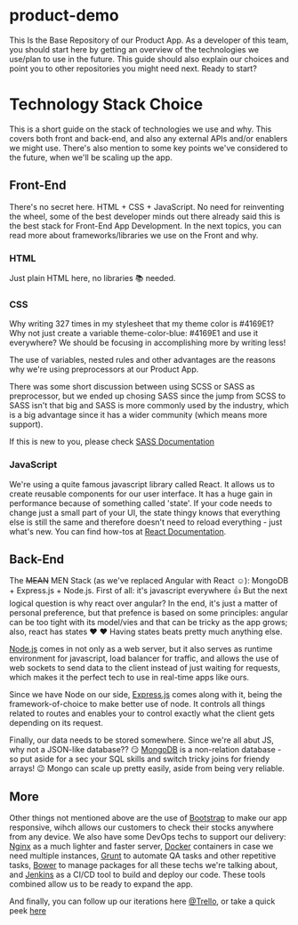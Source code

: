 # product-demo
This Is the Base Repository of our Product App. As a developer of this team, you should start here by getting an overview of the technologies we use/plan to use in the future. This guide should also explain our choices and point you to other repositories you might need next. Ready to start?

# Technology Stack Choice #

This is a short guide on the stack of technologies we use and why. This covers both front and back-end, and also any external APIs and/or enablers we might use. There's also mention to some key points we've considered to the future, when we'll be scaling up the app.

## Front-End ##

There's no secret here. HTML + CSS + JavaScript. No need for reinventing the wheel, some of the best developer minds out there already said this is the best stack for Front-End App Development. In the next topics, you can read more about frameworks/libraries we use on the Front and why.

### HTML ###

<!DOCTYPE html>
Just plain HTML here, no libraries :books: needed. 

### CSS ###

Why writing 327 times in my stylesheet that my theme color is #4169E1? Why not just create a variable theme-color-blue: #4169E1 and use it everywhere? We should be focusing in accomplishing more by writing less!

The use of variables, nested rules and other advantages are the reasons why we're using preprocessors at our Product App.

There was some short discussion between using SCSS or SASS as preprocessor, but we ended up chosing SASS since the jump from SCSS to SASS isn't that big and SASS is more commonly used by the industry, which is a big advantage since it has a wider community (which means more support). 

If this is new to you, please check [SASS Documentation](https://sass-lang.com/documentation/file.SASS_REFERENCE.html) 

### JavaScript ###

We're using a quite famous javascript library called React. It allows us to create reusable components for our user interface. It has a huge gain in performance because of something called 'state'. If your code needs to change just a small part of your UI, the state thingy knows that everything else is still the same and therefore doesn't need to reload everything - just what's new. You can find how-tos at [React Documentation](https://reactjs.org/docs/getting-started.html).

## Back-End ##

The ~~MEAN~~ MEN Stack (as we've replaced Angular with React :relaxed:): MongoDB + Express.js + Node.js. First of all: it's javascript everywhere :thumbsup: But the next logical question is why react over angular? In the end, it's just a matter of personal preference, but that prefence is based on some principles: angular can be too tight with its model/vies and that can be tricky as the app grows; also, react has states :heart: :heart: Having states beats pretty much anything else.

[Node.js](https://nginx.org/en/docs/) comes in not only as a web server, but it also serves as runtime environment for javascript, load balancer for traffic, and allows the use of web sockets to send data to the client instead of just waiting for requests, which makes it the perfect tech to use in real-time apps like ours.

Since we have Node on our side, [Express.js](http://expressjs.com/en/guide/routing.html) comes along with it, being the framework-of-choice to make better use of node. It controls all things related to routes and enables your to control exactly what the client gets depending on its request.

Finally, our data needs to be stored somewhere. Since we're all abut JS, why not a JSON-like database?? :smirk:
[MongoDB](https://docs.mongodb.com/manual/introduction/) is a non-relation database - so put aside for a sec your SQL skills and switch tricky joins for friendy arrays! :wink: Mongo can scale up pretty easily, aside from being very reliable.

## More ##

Other things not mentioned above are the use of [Bootstrap](https://getbootstrap.com/docs/4.1/getting-started/contents/) to make our app responsive, wihch allows our customers to check their stocks anywhere from any device. We also have some DevOps techs to support our delivery: [Nginx](https://docs.nginx.com/nginx/admin-guide/installing-nginx/installing-nginx-open-source/?_ga=2.234090782.1697242796.1533827806-1150088802.1533827806) as a much lighter and faster server, [Docker](https://docs.docker.com/get-started/) containers in case we need multiple instances, [Grunt](https://gruntjs.com/getting-started) to automate QA tasks and other repetitive tasks, [Bower](https://bower.io/#getting-started) to manage packages for all these techs we're talking about, and [Jenkins](https://jenkins.io/doc/) as a CI/CD tool to build and deploy our code. These tools combined allow us to be ready to expand the app.

And finally, you can follow up our iterations here [@Trello](https://trello.com/b/IejJoUxi/product-demo-app), or take a quick peek [here](print.png)
